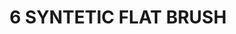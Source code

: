 ---
title: "6 SYNTETIC FLAT BRUSH"
price: 0 
desc: "Bez opisa"
img_path: "/assets/img/A.MIG-8621.jpg"
brand: AMMO
available: true
special_offer: false
new: false
soon: false
cat: "Alat-i-dodaci"
subcat: "AL-AMMO"
subsubcat: "Alati-AMMO-CETKICE"
---